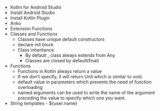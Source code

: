 - Kotlin for Android Studio
- Install Android Studio
- Install Kotlin Plugin
- Anko
- Extension Functions
- Classes and Functions
	* Classes have unique default constructors
	* declare init block
	* Class inheritance
		- By default , class always extends from Any
		- Classes are closed by default(final)
- Functions
	* Functions in Kotlin always return a value
 	* If we don’t specify, it will return Unit which is similar to void.
 	* default value in parameters which prevents the need of function overloading
	* named arguments can be used to write the name of the argument preceding the value to specify which one you want.
- String templates - ${user.name}
